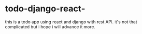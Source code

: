 # todo-django-react-
this is a todo app using react and django with rest API. it's not that complicated but i hope i will advance it more.
